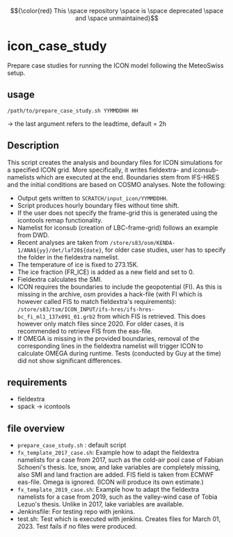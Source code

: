 $${\color{red} This \space repository \space is \space deprecated \space and \space unmaintained}$$

# icon_case_study
Prepare case studies for running the ICON model following the MeteoSwiss setup.

## usage
``/path/to/prepare_case_study.sh YYMMDDHH HH``

-> the last argument refers to the leadtime, default = 2h


## Description
This script creates the analysis and boundary files for ICON simulations for a specified ICON grid. More specifically, it writes fieldextra- and iconsub-namelists which are executed at the end. Boundaries stem from IFS-HRES and the initial conditions are based on COSMO analyses. Note the following:
* Output gets written to `SCRATCH/input_icon/YYMMDDHH`.
* Script produces hourly boundary files without time shift.
* If the user does not specify the frame-grid this is generated using the icontools remap functionality.
* Namelist for iconsub (creation of LBC-frame-grid) follows an example from DWD.
* Recent analyses are taken from `/store/s83/osm/KENDA-1/ANA${yy}/det/laf20${date}`, for older case studies, user has to specify the folder in the fieldextra namelist.
* The temperature of ice is fixed to 273.15K.
* The ice fraction (FR_ICE) is added as a new field and set to 0.
* Fieldextra calculates the SMI.
* ICON requires the boundaries to include the geopotential (FI). As this is missing in the archive, osm provides a hack-file (with FI which is however called FIS to match fieldextra's requirements): `/store/s83/tsm/ICON_INPUT/ifs-hres/ifs-hres-bc_fi_ml1_137x091_01.grb2` from which FIS is retrieved. This does however only match files since 2020. For older cases, it is recommended to retrieve FIS from the eas-file.
* If OMEGA is missing in the provided boundaries, removal of the corresponding lines in the fieldextra namelist will trigger ICON to calculate OMEGA during runtime. Tests (conducted by Guy at the time) did not show significant differences.

## requirements
* fieldextra
* spack -> icontools

## file overview
* ``prepare_case_study.sh`` : default script
* ``fx_template_2017_case.sh``: Example how to adapt the fieldextra namelists for a case from 2017, such as the cold-air pool case of Fabian Schoeni's thesis. Ice, snow, and lake variables are completely missing, also SMI and land fraction are added. FIS field is taken from ECMWF eas-file. Omega is ignored. (ICON will produce its own estimate.)
* ``fx_template_2019_case.sh``: Example how to adapt the fieldextra namelists for a case from 2019, such as the valley-wind case of Tobia Lezuo's thesis. Unlike in 2017, lake variables are available.
* Jenkinsfile: For testing repo with jenkins.
* test.sh: Test which is executed with jenkins. Creates files for March 01, 2023. Test fails if no files were produced.



